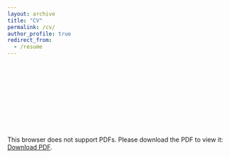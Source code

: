 ```yaml
---
layout: archive
title: "CV"
permalink: /cv/
author_profile: true
redirect_from:
  - /resume
---
```


<object data="https://lijingwang.github.io/files/Lijing_CV_Sep12_2022.pdf" type="application/pdf" width="750px" height="750px">
    <embed src="https://lijingwang.github.io/files/Lijing_CV_Sep12_2022.pdf" type="application/pdf">
        <p>This browser does not support PDFs. Please download the PDF to view it: <a href="https://lijingwang.github.io/files/Lijing_CV_Sep12_2022.pdf">Download PDF</a>.</p>
    </embed>
</object>